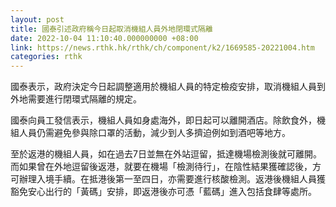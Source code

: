```yaml
---
layout: post
title: 國泰引述政府稱今日起取消機組人員外地閉環式隔離
date: 2022-10-04 11:10:40.000000000 +08:00
link: https://news.rthk.hk/rthk/ch/component/k2/1669585-20221004.htm
categories: rthk
---
```


國泰表示，政府決定今日起調整適用於機組人員的特定檢疫安排，取消機組人員到外地需要進行閉環式隔離的規定。

國泰向員工發信表示，機組人員如身處海外，即日起可以離開酒店。除飲食外，機組人員仍需避免參與除口罩的活動，減少到人多擠迫例如到酒吧等地方。

至於返港的機組人員，如在過去7日並無在外站逗留，抵達機場檢測後就可離開。而如果曾在外地逗留後返港，就要在機場「檢測待行」，在陰性結果獲確認後，方可辦理入境手續。在抵港後第一至四日，亦需要進行核酸檢測。返港後機組人員獲豁免安心出行的「黃碼」安排，即返港後亦可憑「藍碼」進入包括食肆等處所。
